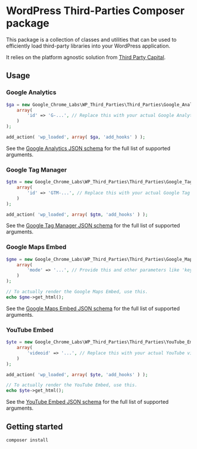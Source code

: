 # WordPress Third-Parties Composer package

This package is a collection of classes and utilities that can be used to efficiently load third-party libraries into your WordPress application.

It relies on the platform agnostic solution from [Third Party Capital](https://github.com/GoogleChromeLabs/third-party-capital).

## Usage

### Google Analytics

```php
$ga = new Google_Chrome_Labs\WP_Third_Parties\Third_Parties\Google_Analytics(
	array(
		'id' => 'G-...', // Replace this with your actual Google Analytics ID.
	)
);

add_action( 'wp_loaded', array( $ga, 'add_hooks' ) );
```

See the [Google Analytics JSON schema](https://github.com/GoogleChromeLabs/third-party-capital/blob/main/data/google-analytics.json) for the full list of supported arguments.

### Google Tag Manager

```php
$gtm = new Google_Chrome_Labs\WP_Third_Parties\Third_Parties\Google_Tag_Manager(
	array(
		'id' => 'GTM-...', // Replace this with your actual Google Tag Manager ID.
	)
);

add_action( 'wp_loaded', array( $gtm, 'add_hooks' ) );
```

See the [Google Tag Manager JSON schema](https://github.com/GoogleChromeLabs/third-party-capital/blob/main/data/google-tag-manager.json) for the full list of supported arguments.

### Google Maps Embed

```php
$gme = new Google_Chrome_Labs\WP_Third_Parties\Third_Parties\Google_Maps_Embed(
	array(
		'mode' => '...', // Provide this and other parameters like 'key', 'q', 'center', etc.
	)
);

// To actually render the Google Maps Embed, use this.
echo $gme->get_html();
```

See the [Google Maps Embed JSON schema](https://github.com/GoogleChromeLabs/third-party-capital/blob/main/data/google-maps-embed.json) for the full list of supported arguments.

### YouTube Embed

```php
$yte = new Google_Chrome_Labs\WP_Third_Parties\Third_Parties\YouTube_Embed(
	array(
		'videoid' => '...', // Replace this with your actual YouTube video ID.
	)
);

add_action( 'wp_loaded', array( $yte, 'add_hooks' ) );

// To actually render the YouTube Embed, use this.
echo $yte->get_html();
```

See the [YouTube Embed JSON schema](https://github.com/GoogleChromeLabs/third-party-capital/blob/main/data/youtube-embed.json) for the full list of supported arguments.

## Getting started

```
composer install
```
